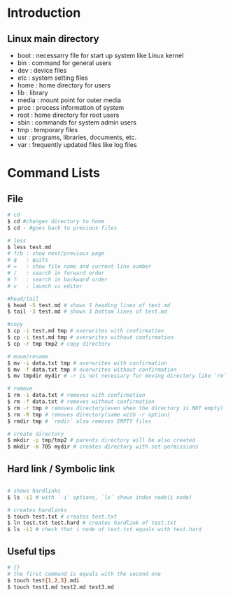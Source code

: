 # Introduction

## Linux main directory

- boot  : necessarry file for start up system like Linux kernel
- bin   : command for general users
- dev   : device files
- etc   : system setting files
- home  : home directory for users
- lib   : library
- media : mount point for outer media
- proc  : process information of system
- root  : home directory for root users
- sbin  : commands for system admin users
- tmp   : temporary files
- usr   : programs, libraries, documents, etc.
- var   : frequently updated files like log files

# Command Lists

## File

```bash
# cd
$ cd #changes directory to home
$ cd - #goes back to previous files

# less
$ less test.md
# f/b : show next/previous page
# q   : quits
# =   : show file name and current line number
# /   : search in forward order
# ?   : search in backward order
# v   : launch vi editor

#head/tail
$ head -5 test.md # shows 5 heading lines of test.md
$ tail -3 test.md # shows 3 bottom lines of test.md

#copy
$ cp -i test.md tmp # overwrites with confirmation
$ cp -i test.md tmp # overwrites without confirmation
$ cp -r tmp tmp2 # copy directory

# move/rename
$ mv -i data.txt tmp # overwrites with confirmation
$ mv -f data.txt tmp # overwrites without confirmation
$ mv tmpdir mydir # -r is not necessary for moving directory like `rm` or `cp` commands

# remove
$ rm -i data.txt # removes with confirmation
$ rm -f data.txt # removes without confirmation
$ rm -r tmp # removes directory(even when the directory is NOT empty)
$ rm -R tmp # removes directory(same with -r option)
$ rmdir tmp # `rmdir` also removes EMPTY files

# create directory
$ mkdir -p tmp/tmp2 # parents directory will be also created
$ mkdir -m 705 mydir # creates directory with set permissions


```

## Hard link / Symbolic link

```bash

# shows hardlinks
$ ls -i1 # with `-i` options, `ls` shows index node(i node)

# creates hardlinks
$ touch test.txt # creates test.txt
$ ln test.txt test.hard # creates hardlink of test.txt
$ ls -i1 # check that i node of test.txt equals with test.hard

```

## Useful tips

```bash
# {}
# the first command is equals with the second one
$ touch test{1,2,3}.mdi
$ touch test1.md test2.md test3.md

```
